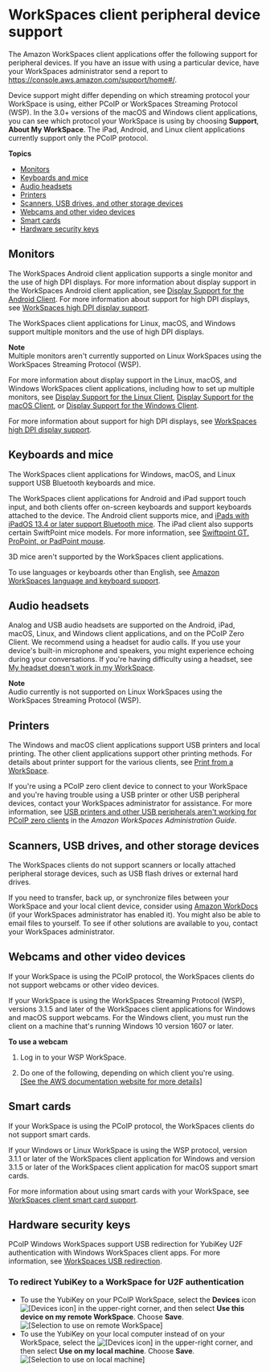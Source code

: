 # WorkSpaces client peripheral device support<a name="peripheral_devices"></a>

The Amazon WorkSpaces client applications offer the following support for peripheral devices\. If you have an issue with using a particular device, have your WorkSpaces administrator send a report to [https://console\.aws\.amazon\.com/support/home\#/](https://console.aws.amazon.com/support/home#/)\.

Device support might differ depending on which streaming protocol your WorkSpace is using, either PCoIP or WorkSpaces Streaming Protocol \(WSP\)\. In the 3\.0\+ versions of the macOS and Windows client applications, you can see which protocol your WorkSpace is using by choosing **Support**, **About My WorkSpace**\. The iPad, Android, and Linux client applications currently support only the PCoIP protocol\.

**Topics**
+ [Monitors](#devices-monitors)
+ [Keyboards and mice](#devices-input)
+ [Audio headsets](#devices-audio)
+ [Printers](#devices-printers)
+ [Scanners, USB drives, and other storage devices](#devices-storage)
+ [Webcams and other video devices](#devices-webcams)
+ [Smart cards](#devices-smart-cards)
+ [Hardware security keys](#hardware-security-keys)

## Monitors<a name="devices-monitors"></a>

The WorkSpaces Android client application supports a single monitor and the use of high DPI displays\. For more information about display support in the WorkSpaces Android client application, see [Display Support for the Android Client](amazon-workspaces-android-client.md#android_display_support)\. For more information about support for high DPI displays, see [WorkSpaces high DPI display support](high_dpi_support.md)\.

The WorkSpaces client applications for Linux, macOS, and Windows support multiple monitors and the use of high DPI displays\.

**Note**  
Multiple monitors aren't currently supported on Linux WorkSpaces using the WorkSpaces Streaming Protocol \(WSP\)\.

For more information about display support in the Linux, macOS, and Windows WorkSpaces client applications, including how to set up multiple monitors, see [Display Support for the Linux Client](amazon-workspaces-linux-client.md#linux-display-support), [Display Support for the macOS Client](amazon-workspaces-osx-client.md#osx-display-support), or [Display Support for the Windows Client](amazon-workspaces-windows-client.md#windows-display-support)\.

For more information about support for high DPI displays, see [WorkSpaces high DPI display support](high_dpi_support.md)\.

## Keyboards and mice<a name="devices-input"></a>

The WorkSpaces client applications for Windows, macOS, and Linux support USB Bluetooth keyboards and mice\.

The WorkSpaces client applications for Android and iPad support touch input, and both clients offer on\-screen keyboards and support keyboards attached to the device\. The Android client supports mice, and [ iPads with iPadOS 13\.4 or later support Bluetooth mice](https://support.apple.com/HT211008)\. The iPad client also supports certain SwiftPoint mice models\. For more information, see [Swiftpoint GT, ProPoint, or PadPoint mouse](amazon-workspaces-ipad-client.md#ipad_gt_mouse)\.

3D mice aren't supported by the WorkSpaces client applications\.

To use languages or keyboards other than English, see [Amazon WorkSpaces language and keyboard support](language_keyboard.md)\. 

## Audio headsets<a name="devices-audio"></a>

Analog and USB audio headsets are supported on the Android, iPad, macOS, Linux, and Windows client applications, and on the PCoIP Zero Client\. We recommend using a headset for audio calls\. If you use your device's built\-in microphone and speakers, you might experience echoing during your conversations\. If you're having difficulty using a headset, see [My headset doesn't work in my WorkSpace](client_troubleshooting.md#headset_problems)\.

**Note**  
Audio currently is not supported on Linux WorkSpaces using the WorkSpaces Streaming Protocol \(WSP\)\.

## Printers<a name="devices-printers"></a>

The Windows and macOS client applications support USB printers and local printing\. The other client applications support other printing methods\. For details about printer support for the various clients, see [Print from a WorkSpace](printing.md)\.

If you're using a PCoIP zero client device to connect to your WorkSpace and you're having trouble using a USB printer or other USB peripheral devices, contact your WorkSpaces administrator for assistance\. For more information, see [ USB printers and other USB peripherals aren't working for PCoIP zero clients](https://docs.aws.amazon.com/workspaces/latest/adminguide/amazon-workspaces-troubleshooting.html#pcoip_zero_client_usb) in the *Amazon WorkSpaces Administration Guide*\.

## Scanners, USB drives, and other storage devices<a name="devices-storage"></a>

The WorkSpaces clients do not support scanners or locally attached peripheral storage devices, such as USB flash drives or external hard drives\.

If you need to transfer, back up, or synchronize files between your WorkSpace and your local client device, consider using [Amazon WorkDocs](workspaces-user-getting-started.md#workdocs-integration) \(if your WorkSpaces administrator has enabled it\)\. You might also be able to email files to yourself\. To see if other solutions are available to you, contact your WorkSpaces administrator\. 

## Webcams and other video devices<a name="devices-webcams"></a>

If your WorkSpace is using the PCoIP protocol, the WorkSpaces clients do not support webcams or other video devices\.

If your WorkSpace is using the WorkSpaces Streaming Protocol \(WSP\), versions 3\.1\.5 and later of the WorkSpaces client applications for Windows and macOS support webcams\. For the Windows client, you must run the client on a machine that's running Windows 10 version 1607 or later\.

**To use a webcam**

1. Log in to your WSP WorkSpace\.

1. Do one of the following, depending on which client you're using\.    
[\[See the AWS documentation website for more details\]](http://docs.aws.amazon.com/workspaces/latest/userguide/peripheral_devices.html)

## Smart cards<a name="devices-smart-cards"></a>

If your WorkSpace is using the PCoIP protocol, the WorkSpaces clients do not support smart cards\. 

If your Windows or Linux WorkSpace is using the WSP protocol, version 3\.1\.1 or later of the WorkSpaces client application for Windows and version 3\.1\.5 or later of the WorkSpaces client application for macOS support smart cards\.

For more information about using smart cards with your WorkSpace, see [WorkSpaces client smart card support](smart_card_support.md)\.

## Hardware security keys<a name="hardware-security-keys"></a>

PCoIP Windows WorkSpaces support USB redirection for YubiKey U2F authentication with Windows WorkSpaces client apps\. For more information, see [WorkSpaces USB redirection](usb-redirection.md)\.

### To redirect YubiKey to a WorkSpace for U2F authentication<a name="redirect-yubikey-to-workspace-u2f"></a>
+ To use the YubiKey on your PCoIP WorkSpace, select the **Devices** icon ![\[Devices icon\]](http://docs.aws.amazon.com/workspaces/latest/userguide/images/devices-icon.png) in the upper\-right corner, and then select **Use this device on my remote WorkSpace**\. Choose **Save**\.  
![\[Selection to use on remote WorkSpace\]](http://docs.aws.amazon.com/workspaces/latest/userguide/images/device_selection_2.png)
+ To use the YubiKey on your local computer instead of on your WorkSpace, select the ![\[Devices icon\]](http://docs.aws.amazon.com/workspaces/latest/userguide/images/devices-icon.png) in the upper\-right corner, and then select **Use on my local machine**\. Choose **Save**\.  
![\[Selection to use on local machine\]](http://docs.aws.amazon.com/workspaces/latest/userguide/images/device_selection_1.png)